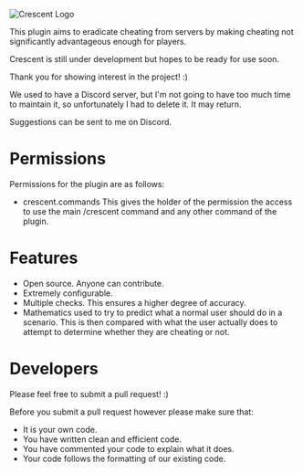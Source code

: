 ![Crescent Logo](https://github.com/awesome90/Crescent/blob/master/Logo.png?raw=true)

This plugin aims to eradicate cheating from servers by making cheating not significantly advantageous enough for players.

Crescent is still under development but hopes to be ready for use soon.

Thank you for showing interest in the project! :)

We used to have a Discord server, but I'm not going to have too much time to maintain it, so unfortunately I had to delete it. It may return.

Suggestions can be sent to me on Discord.

# Permissions

Permissions for the plugin are as follows:

- crescent.commands
This gives the holder of the permission the access to use the main /crescent command and any other command of the plugin.

# Features

- Open source. Anyone can contribute.
- Extremely configurable.
- Multiple checks. This ensures a higher degree of accuracy.
- Mathematics used to try to predict what a normal user should do in a scenario. This is then compared with what the user actually does to attempt to determine whether they are cheating or not.

# Developers

Please feel free to submit a pull request! :)

Before you submit a pull request however please make sure that:

- It is your own code.
- You have written clean and efficient code.
- You have commented your code to explain what it does.
- Your code follows the formatting of our existing code.
